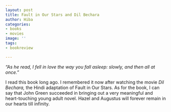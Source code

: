 ```yaml
---
layout: post
title: Fault in Our Stars and Dil Bechara
author: Hiba
categories:
- books
- movies
image: ''
tags:
- bookreview

---
```

_“As he read, I fell in love the way you fall asleep: slowly, and then all at once.”_

I read this book long ago. I remembered it now after watching the movie _Dil Bechara,_ the Hindi adaptation of Fault in Our Stars. As for the book, I can say that John Green succeeded in bringing out a very meaningful and heart-touching young adult novel. Hazel and Augustus will forever remain in our hearts till infinity.